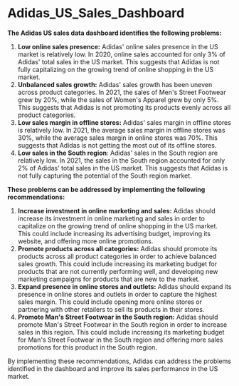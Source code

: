 # Adidas_US_Sales_Dashboard

**The Adidas US sales data dashboard identifies the following problems:**

1) **Low online sales presence:** Adidas' online sales presence in the US market is relatively low. In 2020, online sales accounted for only 3% of Adidas' total sales in the US market. This suggests that Adidas is not fully capitalizing on the growing trend of online shopping in the US market.
2) **Unbalanced sales growth:** Adidas' sales growth has been uneven across product categories. In 2021, the sales of Men's Street Footwear grew by 20%, while the sales of Women's Apparel grew by only 5%. This suggests that Adidas is not promoting its products evenly across all product categories.
3) **Low sales margin in offline stores:** Adidas' sales margin in offline stores is relatively low. In 2021, the average sales margin in offline stores was 30%, while the average sales margin in online stores was 70%. This suggests that Adidas is not getting the most out of its offline stores.
4) **Low sales in the South region**: Adidas' sales in the South region are relatively low. In 2021, the sales in the South region accounted for only 2% of Adidas' total sales in the US market. This suggests that Adidas is not fully capturing the potential of the South region market.

**These problems can be addressed by implementing the following recommendations:**

1) **Increase investment in online marketing and sales:** Adidas should increase its investment in online marketing and sales in order to capitalize on the growing trend of online shopping in the US market. This could include increasing its advertising budget, improving its website, and offering more online promotions.
2) **Promote products across all categories:** Adidas should promote its products across all product categories in order to achieve balanced sales growth. This could include increasing its marketing budget for products that are not currently performing well, and developing new marketing campaigns for products that are new to the market.
3) **Expand presence in online stores and outlets:** Adidas should expand its presence in online stores and outlets in order to capture the highest sales margin. This could include opening more online stores or partnering with other retailers to sell its products in their stores.
4) **Promote Man's Street Footwear in the South region:** Adidas should promote Man's Street Footwear in the South region in order to increase sales in this region. This could include increasing its marketing budget for Man's Street Footwear in the South region and offering more sales promotions for this product in the South region.

By implementing these recommendations, Adidas can address the problems identified in the dashboard and improve its sales performance in the US market.
